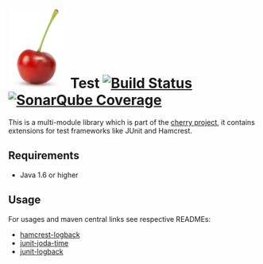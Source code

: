 # ![cherry-logo](https://raw.githubusercontent.com/codereligion/cherry/master/small-cherry.png) Test [![Build Status](https://ssl.webpack.de/secure-jenkins.codereligion.com/buildStatus/icon?job=codereligion-cherry-test-master-build-flow)](http://jenkins.codereligion.com/view/codereligion-cherry-test/job/codereligion-cherry-test-master-build-flow/) [![SonarQube Coverage](https://img.shields.io/sonar/http/sonar.codereligion.com/com.codereligion:codereligion-cherry-test/coverage.svg?style=plastic)](http://sonar.codereligion.com/dashboard/index/519)

This is a multi-module library which is part of the [cherry project](https://github.com/codereligion/cherry), it contains extensions for test frameworks like JUnit and Hamcrest.

## Requirements
* Java 1.6 or higher

## Usage
For usages and maven central links see respective READMEs:
* [hamcrest-logback](https://github.com/codereligion/cherry-test/blob/master/hamcrest-logback/README.md)
* [junit-joda-time](https://github.com/codereligion/cherry-test/blob/master/junit-joda-time/README.md)
* [junit-logback](https://github.com/codereligion/cherry-test/blob/master/junit-logback/README.md)
